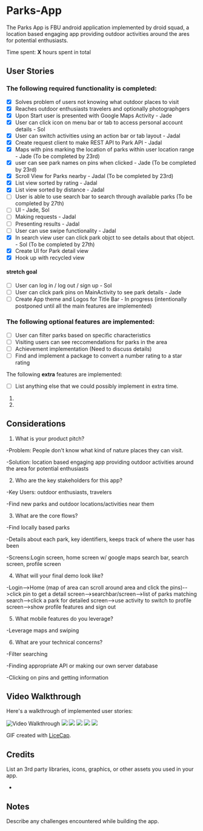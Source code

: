 # Parks-App
The Parks App is FBU android application implemented by droid squad, a location based engaging app providing outdoor activities around the ares for potential enthusiasts.

 
Time spent: **X** hours spent in total

## User Stories

### The following **required** functionality is completed:

- [X] Solves problem of users not knowing what outdoor places to visit
- [X] Reaches outdoor enthusiasts travelers and optionally photographgers
- [X] Upon Start user is presented with Google Maps Activity - Jade
- [X] User can click icon on menu bar or tab to access personal account details - Sol
- [X] User can switch activities using an action bar or tab layout - Jadal
- [X] Create request client to make REST API to Park API - Jadal
- [X] Maps with pins marking the location of parks within user location range - Jade (To be completed by 23rd)
- [X] user can see park names on pins when clicked - Jade (To be completed by 23rd)
- [X] Scroll View for Parks nearby - Jadal (To be completed by 23rd)
- [X] List view sorted by rating - Jadal
- [X] List view sorted by distance - Jadal
- [ ] User is able to use search bar to search through available parks (To be completed by 27th)
 - [ ] UI - Jade, Sol
 - [ ] Making requests - Jadal
 - [ ] Presenting results - Jadal
- [ ] User can use swipe functionality - Jadal
- [X] In search view user can click park objct to see details about that object. - Sol (To be completed by 27th)
 - [X] Create UI for Park detail view
 - [X] Hook up with recycled view

#### stretch goal
- [ ] User can log in / log out / sign up - Sol
- [ ] User can click park pins on MainActivity to see park details - Jade
- [ ] Create App theme and Logos for Title Bar - In progress (intentionally postponed until all the main features are implemented)

### The following **optional** features are implemented:
- [ ] User can filter parks based on specific characteristics
- [ ] Visiting users can see reccomendations for parks in the area
- [ ] Achievement implementation (Need to discuss details)
- [ ] Find and implement a package to convert a number rating to a star rating

The following **extra** features are implemented:

- [ ] List anything else that we could possibly implement in extra time.
1.
2.

## Considerations
1. What is your product pitch?

-Problem: People don't know what kind of nature places they can visit. 

-Solution: location based engaging app providing outdoor activities around the area for potential enthusiasts

2. Who are the key stakeholders for this app?

-Key Users:  outdoor enthusiasts, travelers

-Find new parks and outdoor locations/activities near them

3. What are the core flows?

-Find locally based parks

-Details about each park, key identifiers, keeps track of where the user has been

-Screens:Login screen, home screen w/ google maps search bar, search screen, profile screen

4. What will your final demo look like?

-Login-->Home (map of area can scroll around area and click the pins)-->click pin to get a detail screen-->searchbar/screen-->list of parks matching search-->click a park for detailed screen-->use activity to switch to profile screen-->show profile features and sign out

5. What mobile features do you leverage?

-Leverage maps and swiping

6. What are your technical concerns?

-Filter searching

-Finding appropriate API or making our own server database

-Clicking on pins and getting information

## Video Walkthrough

Here's a walkthrough of implemented user stories:

<img src='http://i.imgur.com/link/to/your/gif/file.gif' title='Video Walkthrough' width='' alt='Video Walkthrough' />
<img src='https://scontent.xx.fbcdn.net/v/wl/t1.15752-9/37522993_149940615906102_7975498073872793600_n.jpg?_nc_cat=0&_nc_log=1&oh=9b943f1303bb08758c25e2c1fe0fd52a&oe=5BDDAFA9'/>
<img src='https://scontent.xx.fbcdn.net/v/wl/t1.15752-9/37403519_149940632572767_4875137748995932160_n.jpg?_nc_cat=0&_nc_log=1&oh=da788c2dd955ea4bad47be9871e57cc1&oe=5BE431ED'/>
<img src='https://scontent.xx.fbcdn.net/v/wl/t1.15752-9/37544472_149940642572766_414748997316509696_n.jpg?_nc_cat=0&_nc_log=1&oh=8025c3016ff7ef02dbf80f903a807137&oe=5BCB8176'/>
<img src='https://scontent.xx.fbcdn.net/v/wl/t1.15752-9/37602550_149940692572761_544420631282712576_n.jpg?_nc_cat=0&_nc_log=1&oh=9fdbd1b638b9cad0734ddd93c69a6ac5&oe=5BCAFE50'/>
<img src='https://scontent.xx.fbcdn.net/v/wl/t1.15752-9/37595533_149940655906098_5695346386497699840_n.jpg?_nc_cat=0&_nc_log=1&oh=ff3e6c7dc3239437c9094aa21ed2594d&oe=5BE37F67'/>

GIF created with [LiceCap](http://www.cockos.com/licecap/).

## Credits

List an 3rd party libraries, icons, graphics, or other assets you used in your app.

- 


## Notes

Describe any challenges encountered while building the app.
